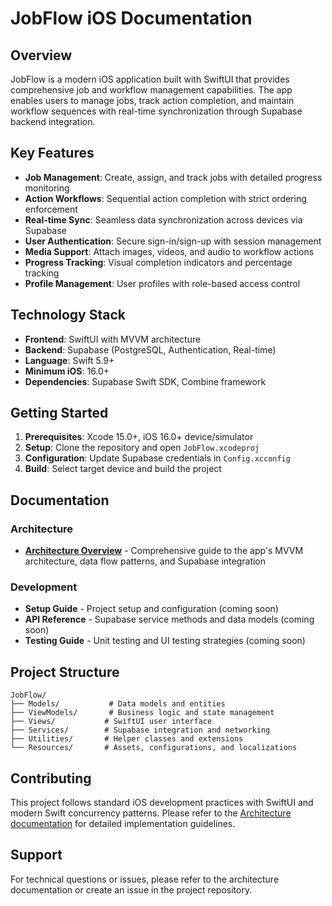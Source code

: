 # JobFlow iOS Documentation

## Overview

JobFlow is a modern iOS application built with SwiftUI that provides comprehensive job and workflow management capabilities. The app enables users to manage jobs, track action completion, and maintain workflow sequences with real-time synchronization through Supabase backend integration.

## Key Features

- **Job Management**: Create, assign, and track jobs with detailed progress monitoring
- **Action Workflows**: Sequential action completion with strict ordering enforcement
- **Real-time Sync**: Seamless data synchronization across devices via Supabase
- **User Authentication**: Secure sign-in/sign-up with session management
- **Media Support**: Attach images, videos, and audio to workflow actions
- **Progress Tracking**: Visual completion indicators and percentage tracking
- **Profile Management**: User profiles with role-based access control

## Technology Stack

- **Frontend**: SwiftUI with MVVM architecture
- **Backend**: Supabase (PostgreSQL, Authentication, Real-time)
- **Language**: Swift 5.9+
- **Minimum iOS**: 16.0+
- **Dependencies**: Supabase Swift SDK, Combine framework

## Getting Started

1. **Prerequisites**: Xcode 15.0+, iOS 16.0+ device/simulator
2. **Setup**: Clone the repository and open `JobFlow.xcodeproj`
3. **Configuration**: Update Supabase credentials in `Config.xcconfig`
4. **Build**: Select target device and build the project

## Documentation

### Architecture
- [**Architecture Overview**](architecture.md) - Comprehensive guide to the app's MVVM architecture, data flow patterns, and Supabase integration

### Development
- **Setup Guide** - Project setup and configuration (coming soon)
- **API Reference** - Supabase service methods and data models (coming soon)
- **Testing Guide** - Unit testing and UI testing strategies (coming soon)

## Project Structure

```
JobFlow/
├── Models/           # Data models and entities
├── ViewModels/       # Business logic and state management
├── Views/           # SwiftUI user interface
├── Services/        # Supabase integration and networking
├── Utilities/       # Helper classes and extensions
└── Resources/       # Assets, configurations, and localizations
```

## Contributing

This project follows standard iOS development practices with SwiftUI and modern Swift concurrency patterns. Please refer to the [Architecture documentation](architecture.md) for detailed implementation guidelines.

## Support

For technical questions or issues, please refer to the architecture documentation or create an issue in the project repository.